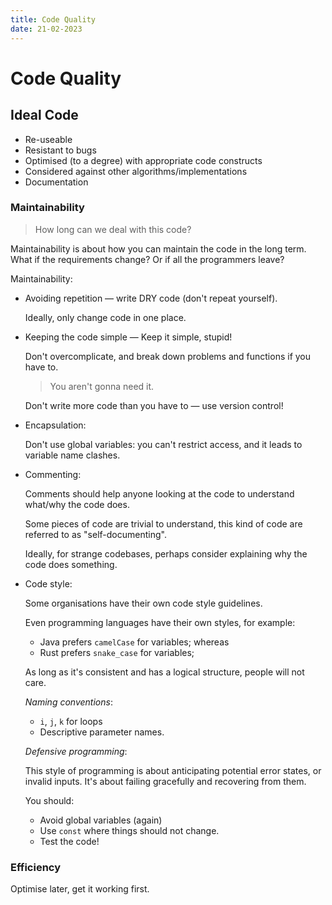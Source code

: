 ```yaml
---
title: Code Quality
date: 21-02-2023
---
```


# Code Quality
## Ideal Code
* Re-useable
* Resistant to bugs
* Optimised (to a degree) with appropriate code constructs
* Considered against other algorithms/implementations
* Documentation

### Maintainability
> How long can we deal with this code?

Maintainability is about how you can maintain the code
in the long term. What if the requirements change? Or if
all the programmers leave? 

Maintainability:
* Avoiding repetition &mdash; write DRY code (don't repeat yourself).
    
    Ideally, only change code in one place.

* Keeping the code simple &mdash; Keep it simple, stupid!
    
    Don't overcomplicate, and break down problems
    and functions if you have to.

    > You aren't gonna need it.

    Don't write more code than you have to &mdash; use version control!

* Encapsulation:

    Don't use global variables: you can't restrict access, and it leads to
    variable name clashes.

* Commenting:

    Comments should help anyone looking at the code to understand what/why
    the code does.

    Some pieces of code are trivial to understand, this kind of code are
    referred to as "self-documenting".

    Ideally, for strange codebases, perhaps consider explaining why the
    code does something.

* Code style:

    Some organisations have their own code style guidelines.

    Even programming languages have their own styles, for example:
    * Java prefers `camelCase` for variables; whereas
    * Rust prefers `snake_case` for variables;

    As long as it's consistent and has a logical structure,
    people will not care.

    *Naming conventions*:

    * `i`, `j`, `k` for loops
    * Descriptive parameter names.

    *Defensive programming*:

    This style of programming is about anticipating potential error states,
    or invalid inputs. It's about failing gracefully and recovering from them.

    You should: 

    * Avoid global variables (again)
    * Use `const` where things should not change.
    * Test the code!

### Efficiency
Optimise later, get it working first.